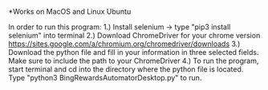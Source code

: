 *Works on MacOS and Linux Ubuntu

In order to run this program:
1.) Install selenium -> type "pip3 install selenium" into terminal
2.) Download ChromeDriver for your chrome version https://sites.google.com/a/chromium.org/chromedriver/downloads
3.) Download the python file and fill in your information in three selected fields. Make sure to include the path to your ChromeDriver
4.) To run the program, start terminal and cd into the directory where the python file is located. Type "python3 BingRewardsAutomatorDesktop.py" to run. 
